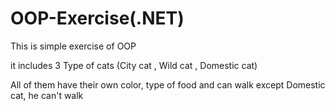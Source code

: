 # OOP-Exercise(.NET)

This is simple exercise of OOP 

it includes 3 Type of cats (City cat , Wild cat , Domestic cat)

All of them have their own color, type of food and can walk except Domestic cat, he can't walk 




